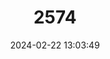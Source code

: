 ---
title: "2574"
category: "Enteromius brevipinnis"
draft: false
date: 2024-02-22 13:03:49
languages:
  Afrikaans: ["Kortvin-ghieliemientjie"]
  English: ["Shortfin Barb"]
---